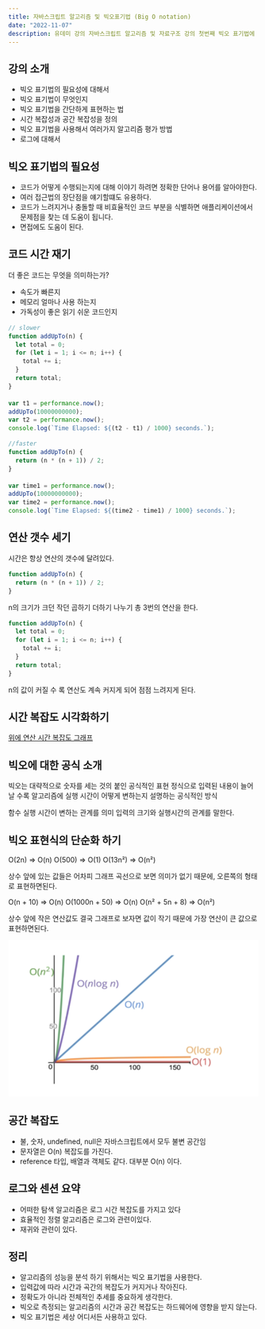 ```yaml
---
title: 자바스크립트 알고리즘 및 빅오표기법 (Big O notation)
date: "2022-11-07"
description: 유데미 강의 자바스크립트 알고리즘 및 자료구조 강의 첫번째 빅오 표기법에 대해서 알아보자!
---
```


## 강의 소개

- 빅오 표기법의 필요성에 대해서
- 빅오 표기법이 무엇인지
- 빅오 표기법을 간단하게 표현하는 법
- 시간 복잡성과 공간 복잡성을 정의
- 빅오 표기법을 사용해서 여러가지 알고리즘 평가 방법
- 로그에 대해서

## 빅오 표기법의 필요성

- 코드가 어떻게 수행되는지에 대해 이야기 하려면 정확한 단어나 용어를 알아야한다.
- 여러 접근법의 장단점을 얘기할떄도 유용하다.
- 코드가 느려지거나 충돌할 때 비효율적인 코드 부분을 식별하면 애플리케이션에서 문제점을 찾는 데 도움이 됩니다.
- 면접에도 도움이 된다.

## 코드 시간 재기

더 좋은 코드는 무엇을 의미하는가?

- 속도가 빠른지
- 메모리 얼마나 사용 하는지
- 가독성이 좋은 읽기 쉬운 코드인지

```js
// slower
function addUpTo(n) {
  let total = 0;
  for (let i = 1; i <= n; i++) {
    total += i;
  }
  return total;
}

var t1 = performance.now();
addUpTo(10000000000);
var t2 = performance.now();
console.log(`Time Elapsed: ${(t2 - t1) / 1000} seconds.`);
```

```js
//faster
function addUpTo(n) {
  return (n * (n + 1)) / 2;
}

var time1 = performance.now();
addUpTo(10000000000);
var time2 = performance.now();
console.log(`Time Elapsed: ${(time2 - time1) / 1000} seconds.`);
```

## 연산 갯수 세기

시간은 항상 연산의 갯수에 달려있다.

```js
function addUpTo(n) {
  return (n * (n + 1)) / 2;
}
```

n의 크기가 크던 작던 곱하기 더하기 나누기 총 3번의 연산을 한다.

```js
function addUpTo(n) {
  let total = 0;
  for (let i = 1; i <= n; i++) {
    total += i;
  }
  return total;
}
```

n의 값이 커질 수 록 연산도 계속 커지게 되어 점점 느려지게 된다.

## 시간 복잡도 시각화하기

[위에 연산 시간 복잡도 그래프](https://rithmschool.github.io/function-timer-demo/)

## 빅오에 대한 공식 소개

빅오는 대략적으로 숫자를 세는 것의 붙인 공식적인 표현
정식으로 입력된 내용이 늘어날 수록 알고리즘에 실행 시간이 어떻게 변하는지
설명하는 공식적인 방식

함수 실행 시간이 변하는 관계를 의미
입력의 크기와 실행시간의 관계를 말한다.

## 빅오 표현식의 단순화 하기

O(2n) => O(n)
O(500) => O(1)
O(13n²) => O(n²)

상수 앞에 있는 값들은 어차피 그래프 곡선으로 보면
의미가 없기 때문에, 오른쪽의 형태로 표현하면된다.

O(n + 10) => O(n)
O(1000n + 50) => O(n)
O(n² + 5n + 8) => O(n²)

상수 앞에 작은 연산값도 결국 그래프로 보자면 값이 작기 때문에
가장 연산이 큰 값으로 표현하면된다.

![BigOGraph](/assets/images/note/BigO.png)

## 공간 복잡도

- 불, 숫자, undefined, null은 자바스크립트에서 모두 불변 공간임
- 문자열은 O(n) 복잡도를 가진다.
- reference 타입, 배열과 객체도 같다. 대부분 O(n) 이다.

## 로그와 센션 요약

- 어떠한 탐색 알고리즘은 로그 시간 복잡도를 가지고 있다
- 효율적인 정렬 알고리즘은 로그와 관련이있다.
- 재귀와 관련이 있다.

## 정리

- 알고리즘의 성능을 분석 하기 위해서는 빅오 표기법을 사용한다.
- 입력값에 따라 시간과 곡간의 복잡도가 커지거나 작아진다.
- 정확도가 아니라 전체적인 추세를 중요하게 생각한다.
- 빅오로 측정되는 알고리즘의 시간과 공간 복잡도는 하드웨어에 영향을 받지 않는다.
- 빅오 표기법은 세상 어디서든 사용하고 있다.
